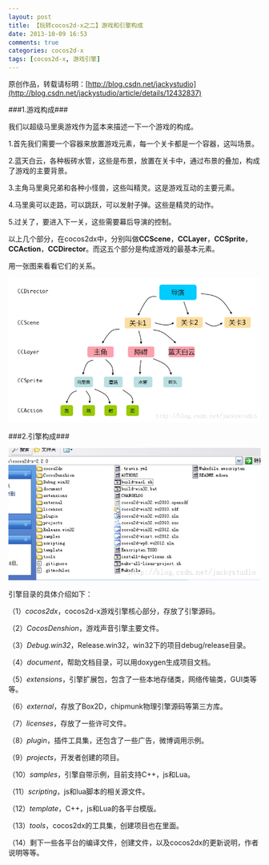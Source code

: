 ```yaml
---
layout: post
title: 【玩转cocos2d-x之二】游戏和引擎构成
date: 2013-10-09 16:53
comments: true
categories: cocos2d-x
tags: [cocos2d-x, 游戏引擎]
---
```

原创作品，转载请标明：[http://blog.csdn.net/jackystudio](http://blog.csdn.net/jackystudio/article/details/12432837)

###1.游戏构成###

我们以超级马里奥游戏作为蓝本来描述一下一个游戏的构成。

1.首先我们需要一个容器来放置游戏元素，每一个关卡都是一个容器，这叫场景。

2.蓝天白云，各种板砖水管，这些是布景，放置在关卡中，通过布景的叠加，构成了游戏的主要背景。

3.主角马里奥兄弟和各种小怪兽，这些叫精灵。这是游戏互动的主要元素。

<!-- more -->

4.马里奥可以走路，可以跳跃，可以发射子弹。这些是精灵的动作。

5.过关了，要进入下一关，这些需要幕后导演的控制。

以上几个部分，在cocos2dx中，分别叫做**CCScene**，**CCLayer**，**CCSprite**，**CCAction**，**CCDirector**。而这五个部分是构成游戏的最基本元素。

用一张图来看看它们的关系。

![游戏构成](/images/Blog/Play_cocos2dx_02/1.jpg)

###2.引擎构成###

![引擎构成](/images/Blog/Play_cocos2dx_02/2.jpg)

引擎目录的具体介绍如下：

（1）*cocos2dx*，cocos2d-x游戏引擎核心部分，存放了引擎源码。

（2）*CocosDenshion*，游戏声音引擎主要文件。

（3）*Debug.win32*，Release.win32，win32下的项目debug/release目录。

（4）*document*，帮助文档目录，可以用doxygen生成项目文档。

（5）*extensions*，引擎扩展包，包含了一些本地存储类，网络传输类，GUI类等等。

（6）*external*，存放了Box2D，chipmunk物理引擎源码等第三方库。

（7）*licenses*，存放了一些许可文件。

（8）*plugin*，插件工具集，还包含了一些广告，微博调用示例。

（9）*projects*，开发者创建的项目。

（10）*samples*，引擎自带示例，目前支持C++，js和Lua。

（11）*scripting*，js和lua脚本的相关源文件。

（12）*template*，C++，js和Lua的各平台模版。

（13）*tools*，cocos2dx的工具集，创建项目也在里面。

（14）剩下一些各平台的编译文件，创建文件，以及cocos2dx的更新说明，作者说明等等。
